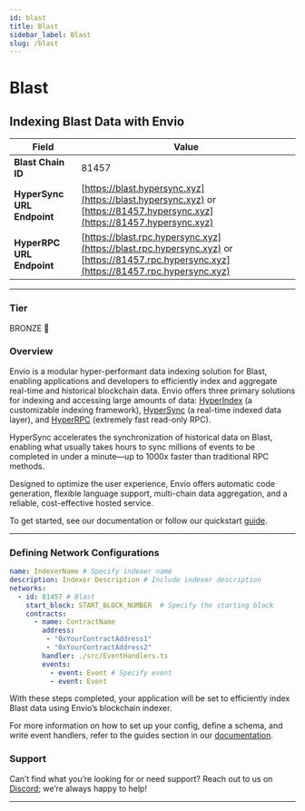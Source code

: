 ```yaml
---
id: blast
title: Blast
sidebar_label: Blast
slug: /blast
---
```


# Blast

## Indexing Blast Data with Envio

| **Field**                     | **Value**                                                                                          |
|-------------------------------|----------------------------------------------------------------------------------------------------|
| **Blast Chain ID**     | 81457                                                                                            |
| **HyperSync URL Endpoint**    | [https://blast.hypersync.xyz](https://blast.hypersync.xyz) or [https://81457.hypersync.xyz](https://81457.hypersync.xyz) |
| **HyperRPC URL Endpoint**     | [https://blast.rpc.hypersync.xyz](https://blast.rpc.hypersync.xyz) or [https://81457.rpc.hypersync.xyz](https://81457.rpc.hypersync.xyz) |

---

### Tier

BRONZE 🥉

### Overview

Envio is a modular hyper-performant data indexing solution for Blast, enabling applications and developers to efficiently index and aggregate real-time and historical blockchain data. Envio offers three primary solutions for indexing and accessing large amounts of data: [HyperIndex](/docs/HyperIndex/overview) (a customizable indexing framework), [HyperSync](/docs/HyperSync/overview) (a real-time indexed data layer), and [HyperRPC](/docs/HyperSync/overview-hyperrpc) (extremely fast read-only RPC).

HyperSync accelerates the synchronization of historical data on Blast, enabling what usually takes hours to sync millions of events to be completed in under a minute—up to 1000x faster than traditional RPC methods.

Designed to optimize the user experience, Envio offers automatic code generation, flexible language support, multi-chain data aggregation, and a reliable, cost-effective hosted service.

To get started, see our documentation or follow our quickstart [guide](/docs/HyperIndex/contract-import).

---

### Defining Network Configurations

```yaml
name: IndexerName # Specify indexer name
description: Indexer Description # Include indexer description
networks:
  - id: 81457 # Blast  
    start_block: START_BLOCK_NUMBER  # Specify the starting block
    contracts:
      - name: ContractName
        address:
         - "0xYourContractAddress1"
         - "0xYourContractAddress2"
        handler: ./src/EventHandlers.ts
        events:
          - event: Event # Specify event
          - event: Event
```

With these steps completed, your application will be set to efficiently index Blast data using Envio’s blockchain indexer.

For more information on how to set up your config, define a schema, and write event handlers, refer to the guides section in our [documentation](/docs/HyperIndex/configuration-file).

### Support

Can’t find what you’re looking for or need support? Reach out to us on [Discord](https://discord.com/invite/Q9qt8gZ2fX); we’re always happy to help!

---
